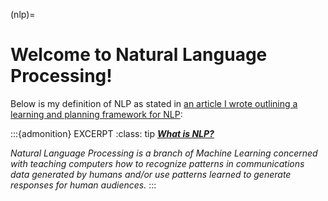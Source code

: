 (nlp)=
# Welcome to Natural Language Processing!

Below is my definition of NLP as stated in
[an article I wrote outlining a learning and planning framework for NLP](https://medium.com/@ceethinwa/delivering-success-in-natural-language-processing-projects-part-one-40c4775cf6a9):

:::{admonition} EXCERPT
:class: tip
<u>_**What is NLP?**_</u>

*Natural Language Processing is a branch of Machine Learning concerned with teaching computers how to recognize patterns
in communications data generated by humans and/or use patterns learned to generate responses for human audiences.*
:::



